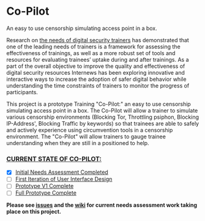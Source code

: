 Co-Pilot
========

An easy to use censorship simulating access point in a box.

Research on [the needs of digital security trainers](https://www.internews.org/research-publications/training-digital-security-trainers-preliminary-review-methods-needs-and-challe) has demonstrated that one of the leading needs of trainers is a framework for assessing the effectiveness of trainings, as well as a more robust set of tools and resources for evaluating trainees’ uptake during and after trainings. As a part of the overall objective to improve the quality and effectiveness of digital security resources Internews has been exploring innovative and interactive ways to increase the adoption of safer digital behavior while understanding the time constraints of trainers to monitor the progress of participants.

This project is a prototype Training "Co-Pilot:" an easy to use censorship simulating access point in a box. The Co-Pilot will allow a trainer to simulate various censorship environments (Blocking Tor, Throttling psiphon, Blocking IP-Address', Blocking Traffic by keywords) so that trainees are able to safely and actively experience using circumvention tools in a censorship environment. The "Co-Pilot" will allow trainers to gauge trainee understanding when they are still in a positioned to help.


### [CURRENT STATE OF CO-PILOT:](https://github.com/OpenInternet/co-pilot/milestones)
 - [X] [Initial Needs Assessment Completed ](https://github.com/OpenInternet/co-pilot/issues?q=milestone%3A%22Initial+Needs+Assessment+Completed%22)
 - [ ] [First Iteration of User Interface Design](https://github.com/OpenInternet/co-pilot/milestones/First%20Iteration%20of%20User%20Interface%20Design)
 - [ ] [Prototype V1 Complete](https://github.com/OpenInternet/co-pilot/milestones/Prototype%20V1%20Complete)
 - [ ] [Full Prototype Complete](https://github.com/OpenInternet/co-pilot/milestones/Full%20Prototype%20Complete)

**Please see [issues](https://github.com/OpenInternet/co-pilot/issues) and the [wiki](https://github.com/OpenInternet/co-pilot/wiki) for current needs assessment work taking place on this project.**
